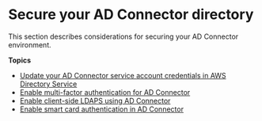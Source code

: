# Secure your AD Connector directory<a name="ad_connector_security"></a>

This section describes considerations for securing your AD Connector environment\.

**Topics**
+ [Update your AD Connector service account credentials in AWS Directory Service](ad_connector_update_creds.md)
+ [Enable multi\-factor authentication for AD Connector](ad_connector_mfa.md)
+ [Enable client\-side LDAPS using AD Connector](ad_connector_ldap_client_side.md)
+ [Enable smart card authentication in AD Connector](ad_connector_clientauth.md)